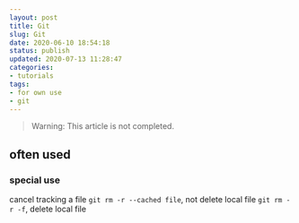 ```yaml
---
layout: post
title: Git
slug: Git
date: 2020-06-10 18:54:18
status: publish
updated: 2020-07-13 11:28:47
categories:
- tutorials
tags:
- for own use
- git
---
```


> Warning: This article is not completed.

## often used


### special use

cancel tracking a file
`git rm -r --cached file`, not delete local file
`git rm -r -f`, delete local file
